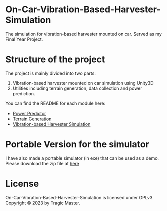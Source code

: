 # On-Car-Vibration-Based-Harvester-Simulation
The simulation for vibration-based harvester mounted on car. Served as my Final Year Project.

# Structure of the project
The project is mainly divided into two parts:
1. Vibration-based harvester mounted on car simulation using Unity3D
2. Utilities including terrain generation, data collection and power prediction.

You can find the README for each module here:
- [Power Predictor](PowerPredictor/README.md)
- [Terrain Generation](TerrainGeneration/README.md)
- [Vibration-based Harvester Simulation](VibrationBasedHarvesterSimulationUnity3D/README.md)

# Portable Version for the simulator
I have also made a portable simulator (in exe) that can be used as a demo.
Please download the zip file at [here](https://drive.google.com/file/d/17SGBEdiML36EjU5CZoipUcf_ea4nHyh0/view?usp=drive_link)

# License
On-Car-Vibration-Based-Harvester-Simulation is licensed under GPLv3.
Copyright © 2023 by Tragic Master.
